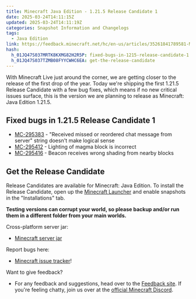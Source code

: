 ```yaml
---
title: Minecraft Java Edition - 1.21.5 Release Candidate 1
date: 2025-03-24T14:11:15Z
updated: 2025-03-24T14:11:19Z
categories: Snapshot Information and Changelogs
tags:
  - Java Edition
link: https://feedback.minecraft.net/hc/en-us/articles/35261841789581-Minecraft-Java-Edition-1-21-5-Release-Candidate-1
hash:
  h_01JQ47S037MRTK8KXMG82H2R5P: fixed-bugs-in-1215-release-candidate-1
  h_01JQ47S037TZMB08FYYCWHC6EA: get-the-release-candidate
---
```


With Minecraft Live just around the corner, we are getting closer to the release of the first drop of the year. Today we're shipping the first 1.21.5 Release Candidate with a few bug fixes, which means if no new critical issues surface, this is the version we are planning to release as Minecraft: Java Edition 1.21.5.

## Fixed bugs in 1.21.5 Release Candidate 1

- [MC-295383](https://bugs.mojang.com/browse/MC-295383) - "Received missed or reordered chat message from server" string doesn't make logical sense
- [MC-295412](https://bugs.mojang.com/browse/MC-295412) - Lighting of magma block is incorrect
- [MC-295416](https://bugs.mojang.com/browse/MC-295416) - Beacon receives wrong shading from nearby blocks

## Get the Release Candidate

Release Candidates are available for Minecraft: Java Edition. To install the Release Candidate, open up the [Minecraft Launcher](https://www.minecraft.net/content/minecraft-net/language-masters/download) and enable snapshots in the "Installations" tab.

**Testing versions can corrupt your world, so please backup and/or run them in a different folder from your main worlds.**

Cross-platform server jar:

- [Minecraft server jar](https://piston-data.mojang.com/v1/objects/6e5564e9b1a0a45d3cb028d5af591cd30e53b404/server.jar)

Report bugs here:

- [Minecraft issue tracker](https://bugs.mojang.com/projects/MC/summary)!

Want to give feedback?

- For any feedback and suggestions, head over to the [Feedback site](https://feedback.minecraft.net/). If you're feeling chatty, join us over at the [official Minecraft Discord](https://discordapp.com/invite/minecraft).
